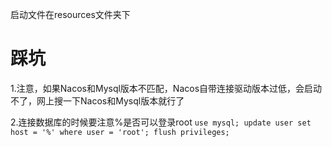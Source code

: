启动文件在resources文件夹下

# 踩坑
1.注意，如果Nacos和Mysql版本不匹配，Nacos自带连接驱动版本过低，会启动不了，网上搜一下Nacos和Mysql版本就行了

2.连接数据库的时候要注意%是否可以登录root
`use mysql;
update user set host = '%' where user = 'root';
flush privileges; `